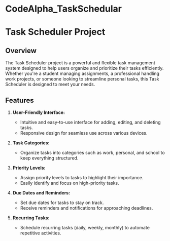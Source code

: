 # CodeAlpha_TaskSchedular


# Task Scheduler Project

## Overview

The Task Scheduler project is a powerful and flexible task management system designed to help users organize and prioritize their tasks efficiently. Whether you're a student managing assignments, a professional handling work projects, or someone looking to streamline personal tasks, this Task Scheduler is designed to meet your needs.

## Features

1. **User-Friendly Interface:**
   - Intuitive and easy-to-use interface for adding, editing, and deleting tasks.
   - Responsive design for seamless use across various devices.

2. **Task Categories:**
   - Organize tasks into categories such as work, personal, and school to keep everything structured.

3. **Priority Levels:**
   - Assign priority levels to tasks to highlight their importance.
   - Easily identify and focus on high-priority tasks.

4. **Due Dates and Reminders:**
   - Set due dates for tasks to stay on track.
   - Receive reminders and notifications for approaching deadlines.

5. **Recurring Tasks:**
   - Schedule recurring tasks (daily, weekly, monthly) to automate repetitive activities.




